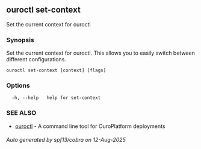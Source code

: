 ## ouroctl set-context

Set the current context for ouroctl

### Synopsis

Set the current context for ouroctl. This allows you to easily switch between different configurations.

```
ouroctl set-context [context] [flags]
```

### Options

```
  -h, --help   help for set-context
```

### SEE ALSO

* [ouroctl](ouroctl.md)	 - A command line tool for OuroPlatform deployments

###### Auto generated by spf13/cobra on 12-Aug-2025
